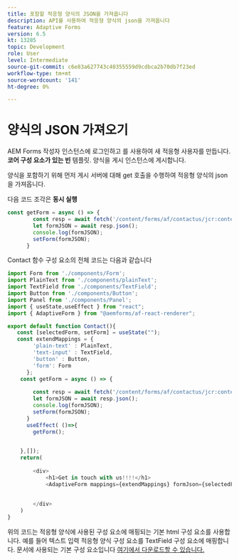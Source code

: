 ```yaml
---
title: 포함할 적응형 양식의 JSON을 가져옵니다
description: API를 사용하여 적응형 양식의 json을 가져옵니다
feature: Adaptive Forms
version: 6.5
kt: 13285
topic: Development
role: User
level: Intermediate
source-git-commit: c6e83a627743c40355559d9cdbca2b70db7f23ed
workflow-type: tm+mt
source-wordcount: '141'
ht-degree: 0%

---
```



# 양식의 JSON 가져오기

AEM Forms 작성자 인스턴스에 로그인하고 를 사용하여 새 적응형 사용자를 만듭니다. **코어 구성 요소가 있는 빈** 템플릿. 양식을 게시 인스턴스에 게시합니다.

양식을 포함하기 위해 먼저 게시 서버에 대해 get 호출을 수행하여 적응형 양식의 json을 가져옵니다.

다음 코드 조각은 **동시 실행**

```javascript
const getForm = async () => {
        const resp = await fetch('/content/forms/af/contactus/jcr:content/guideContainer.model.json');
        let formJSON = await resp.json();
        console.log(formJSON);
        setForm(formJSON);
      }
```

Contact 함수 구성 요소의 전체 코드는 다음과 같습니다

```javascript
import Form from './components/Form';
import PlainText from './components/plainText';
import TextField from './components/TextField';
import Button from './components/Button';
import Panel from './components/Panel';
import { useState,useEffect } from "react";
import { AdaptiveForm } from "@aemforms/af-react-renderer";

export default function Contact(){
   const [selectedForm, setForm] = useState("");
   const extendMappings = {
        'plain-text' : PlainText,
        'text-input' : TextField,
        'button' : Button,
        'form': Form
      };
    const getForm = async () => {
        
        const resp = await fetch('/content/forms/af/contactus/jcr:content/guideContainer.model.json');
        let formJSON = await resp.json();
        console.log(formJSON);
        setForm(formJSON);
      }
      useEffect( ()=>{
        getForm();
        

    },[]);
    return(
        
        <div>
            <h1>Get in touch with us!!!!</h1>
            <AdaptiveForm mappings={extendMappings} formJson={selectedForm} />
      
          
        </div>
    )
}
```

위의 코드는 적응형 양식에 사용된 구성 요소에 매핑되는 기본 html 구성 요소를 사용합니다. 예를 들어 텍스트 입력 적응형 양식 구성 요소를 TextField 구성 요소에 매핑합니다. 문서에 사용되는 기본 구성 요소입니다 [여기에서 다운로드할 수 있습니다.](./assets/native-components.zip)